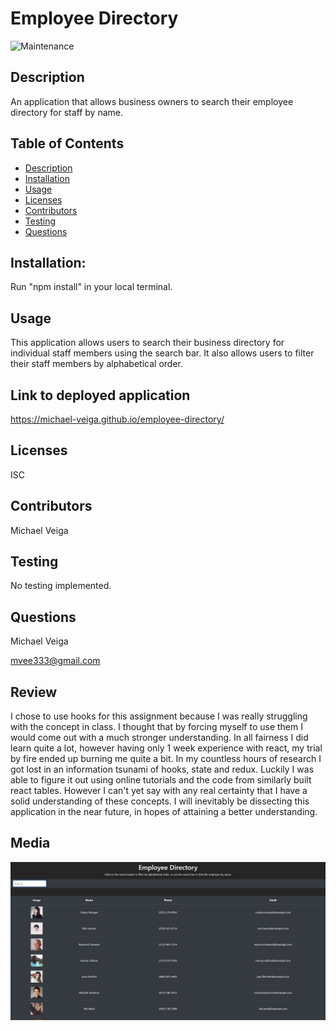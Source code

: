 # Employee Directory

![Maintenance](https://img.shields.io/badge/Maintained%3F-no-red.svg)

## Description

An application that allows business owners to search their employee directory for staff by name.

## Table of Contents

- [Description](#Description)
- [Installation](#Installation)
- [Usage](#Usage)
- [Licenses](#Licenses)
- [Contributors](#Contributors)
- [Testing](#Testing)
- [Questions](#Questions)

## Installation:

Run "npm install" in your local terminal.

## Usage

This application allows users to search their business directory for individual staff members using the search bar. It also allows users to filter their staff members by alphabetical order.

## Link to deployed application

https://michael-veiga.github.io/employee-directory/

## Licenses

ISC

## Contributors

Michael Veiga

## Testing

No testing implemented.

## Questions

Michael Veiga

mvee333@gmail.com

## Review

I chose to use hooks for this assignment because I was really struggling with the concept in class. I thought that by forcing myself to use them I would come out with a much stronger understanding. In all fairness I did learn quite a lot, however having only 1 week experience with react, my trial by fire ended up burning me quite a bit. In my countless hours of research I got lost in an information tsunami of hooks, state and redux. Luckily I was able to figure it out using online tutorials and the code from similarly built react tables. However I can't yet say with any real certainty that I have a solid understanding of these concepts. I will inevitably be dissecting this application in the near future, in hopes of attaining a better understanding.

## Media

![Image of deployed application](https://github.com/Michael-Veiga/employee-directory/blob/master/public/employee-directory.JPG?raw=true)
